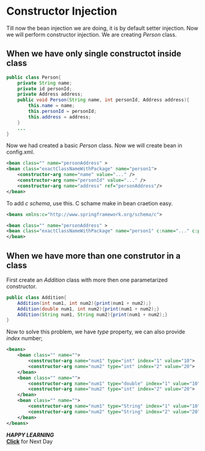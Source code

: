 # Constructor Injection
Till now the bean injection we are doing, it is by default setter injection. Now we will perform constructor injection. We are creating *Person* class.

## When we have only single constructot inside class
```java
public class Person{
    private String name;
    private id personId;
    private Address address;
    public void Person(String name, int personId, Address address){
        this.name = name;
        this.personId = personId;
        this.address = address;
    }
    ...
}
```

Now we had created a basic *Person* class. Now we will create bean in config.xml.
```xml
<bean class="" name="personAddress" >
<bean class="exactClassNameWithPackage" name="person1">
    <constructor-arg name="name" value="..." />
    <constructor-arg name="personId" value="..." />
    <constructor-arg name="address" ref="personAddress"/>
</bean>
```

To add *c schema*, use this. C schame make in bean craetion easy.
```xml
<beans xmlns:c="http://www.springframework.org/schema/c">

<bean class="" name="personAddress" >
<bean class="exactClassNameWithPackage" name="person1" c:name="..." c:personId="" c:address-ref="">
</bean>

``` 

## When we have more than one construtor in a class

First create an *Addition* class with more then one parametarized constructor.

```java
public class Addition{
    Addition(int num1, int num2){print(num1 + num2);}
    Addition(double num1, int num2){print(num1 + num2);}
    Addition(String num1, String num2){print(num1 + num2);}
}
```
Now to solve this problem, we have *type* property, we can also provide *index* number;
```xml
<beans>
    <bean class="" name="">
        <constructor-arg name="num1" type="int" index="1" value="10">
        <constructor-arg name="num2" type="int" index="2" value="20">
    </bean>
    <bean class="" name="">
        <constructor-arg name="num1" type="double" index="1" value="10">
        <constructor-arg name="num2" type="int" index="2" value="20">
    </bean>
    <bean class="" name="">
        <constructor-arg name="num1" type="String" index="1" value="10">
        <constructor-arg name="num2" type="String" index="2" value="20">
    </bean>
</beans>
```

***HAPPY LEARNING***  
[**Click**](/Leaning%20Notes/Day4_2.md) for Next Day